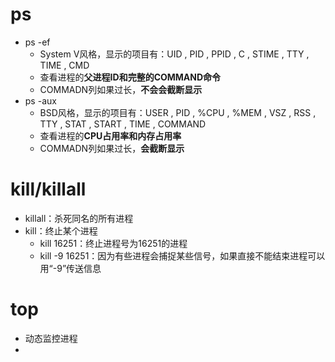 # ps
- ps -ef
	- System V风格，显示的项目有：UID , PID , PPID , C , STIME , TTY , TIME , CMD
	- 查看进程的**父进程ID和完整的COMMAND命令**
	- COMMADN列如果过长，**不会会截断显示**
- ps -aux
	- BSD风格，显示的项目有：USER , PID , %CPU , %MEM , VSZ , RSS , TTY , STAT , START , TIME , COMMAND
	- 查看进程的**CPU占用率和内存占用率**
	- COMMADN列如果过长，**会截断显示**

# kill/killall
- killall：杀死同名的所有进程
- kill：终止某个进程
	- kill 16251：终止进程号为16251的进程
	- kill -9 16251：因为有些进程会捕捉某些信号，如果直接不能结束进程可以用“-9”传送信息

# top
- 动态监控进程
- 